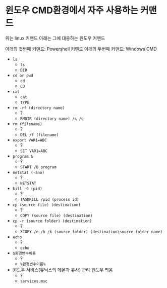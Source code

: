 # 윈도우 CMD환경에서 자주 사용하는 커맨드

위는 linux 커맨드 아래는 그에 대응하는 윈도우 커맨드

아래의 첫번째 커맨드: Powershell 커맨드
아래의 두번째 커맨드: Windows CMD

- `ls`
  - `ls`
  - `DIR`
- `cd or pwd`
  - `cd`
  - `CD`
- `cat`
  - `cat`
  - `TYPE`
- `rm -rf (directory name)`
  - ?
  - `RMDIR (directory name) /s /q`
- `rm (filename)`
  - ?
  - `DEL /f (filename)`
- `export VAR1=ABC`
  - ?
  - `SET VAR1=ABC`
- `program &`
  - ?
  - `START /B program`
- `netstat (-ano)`
  - ?
  - `NETSTAT`
- `kill -9 (pid)`
  - ?
  - `TASKKILL /pid (process id)`
- `cp (source file) (destination)`
  - ?
  - `COPY (source file) (destination)`
- `cp -r (source folder) (destination)`
  - ?
  - `XCOPY /e /h /k (source folder) (destination\source folder name)`
- `echo`
  - ?
  - `echo`
- `$환경변수이름`
  - ?
  - `%환경변수이름%`
- 윈도우 서비스(유닉스의 데몬과 유사) 관리 윈도우 띄움
  - ?
  - `services.msc`
